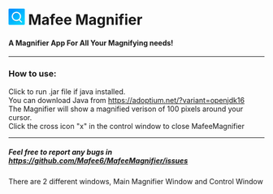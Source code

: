 # ![MafeeMagnifier](MafeeMagnifier.png) Mafee Magnifier
#### A Magnifier App For All Your Magnifying needs!

<hr>

### How to use:
Click to run .jar file if java installed.<br>
You can download Java from https://adoptium.net/?variant=openjdk16<br>
The Magnifier will show a magnified verison of 100 pixels around your cursor.<br>
Click the cross icon "x" in the control window to close MafeeMagnifier<br>

<hr>

##### Feel free to report any bugs in https://github.com/Mafee6/MafeeMagnifier/issues
There are 2 different windows, Main Magnifier Window and Control Window
